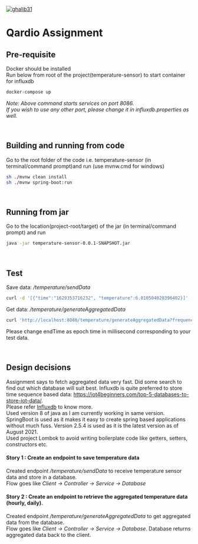 [![ghalib31](https://circleci.com/gh/ghalib31/temperature-sensor.svg?style=shield)](https://app.circleci.com/pipelines/github/ghalib31/temperature-sensor)

# Qardio Assignment

## Pre-requisite
Docker should be installed  
Run below from root of the project(temperature-sensor) to start container for influxdb
```bash
docker-compose up
```

*Note: Above command starts services on port 8086.  
If you wish to use any other port, please change it in influxdb.properties as well.*

<br>

## Building and running from code
Go to the root folder of the code i.e. temperature-sensor (in terminal/command prompt)and run (use mvnw.cmd for windows)
```bash
sh ./mvnw clean install
sh ./mvnw spring-boot:run
```

<br>

## Running from jar
Go to the location(project-root/target) of the jar (in terminal/command prompt) and run
```bash
java -jar temperature-sensor-0.0.1-SNAPSHOT.jar
```

<br>

## Test
Save data: */temperature/sendData*
```bash
curl -d '[{"time":"1629353716232", "temperature":6.010504028396402}]' -H "Content-Type: application/json" -X POST http://localhost:8080/temperature/sendData
```

Get data: */temperature/generateAggregatedData*
```bash
curl 'http://localhost:8080/temperature/generateAggregatedData?frequency=daily&startTime=0&endTime=1630829874000'
```
Please change endTime as epoch time in millisecond corresponding to your test data.

<br>

## Design decisions
Assignment says to fetch aggregated data very fast. Did some search to find out which database will suit best.
Influxdb is quite preferred to store time sequence based data: https://iot4beginners.com/top-5-databases-to-store-iot-data/.  
Please refer [Influxdb](https://www.influxdata.com/) to know more.  
Used version 8 of java as I am currently working in same version.  
SpringBoot is used as it makes it easy to create spring based applications without much fuss.
Version 2.5.4 is used as it is the latest version as of August 2021.  
Used project Lombok to avoid writing boilerplate code like getters, setters, constructors etc.

#### Story 1 : Create an endpoint to save temperature data
Created endpoint */temperature/sendData* to receive temperature sensor data and store in a database.  
Flow goes like *Client -> Controller -> Service -> Database*

#### Story 2 : Create an endpoint to retrieve the aggregated temperature data (hourly, daily).
Created endpoint */temperature/generateAggregatedData* to get aggregated data from the database.  
Flow goes like *Client -> Controller -> Service -> Database*. Database returns aggregated data back to the client.             